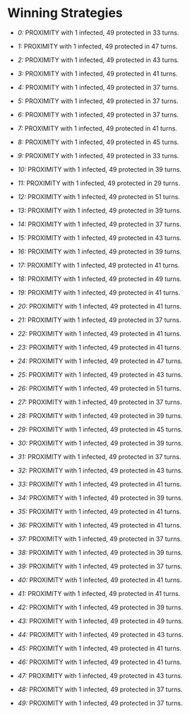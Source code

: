 # Winning Strategies

* _0:_ PROXIMITY with 1 infected, 49 protected in 33 turns.


* _1:_ PROXIMITY with 1 infected, 49 protected in 47 turns.


* _2:_ PROXIMITY with 1 infected, 49 protected in 43 turns.


* _3:_ PROXIMITY with 1 infected, 49 protected in 41 turns.


* _4:_ PROXIMITY with 1 infected, 49 protected in 37 turns.


* _5:_ PROXIMITY with 1 infected, 49 protected in 37 turns.


* _6:_ PROXIMITY with 1 infected, 49 protected in 37 turns.


* _7:_ PROXIMITY with 1 infected, 49 protected in 41 turns.


* _8:_ PROXIMITY with 1 infected, 49 protected in 45 turns.


* _9:_ PROXIMITY with 1 infected, 49 protected in 33 turns.


* _10:_ PROXIMITY with 1 infected, 49 protected in 39 turns.


* _11:_ PROXIMITY with 1 infected, 49 protected in 29 turns.


* _12:_ PROXIMITY with 1 infected, 49 protected in 51 turns.


* _13:_ PROXIMITY with 1 infected, 49 protected in 39 turns.


* _14:_ PROXIMITY with 1 infected, 49 protected in 37 turns.


* _15:_ PROXIMITY with 1 infected, 49 protected in 43 turns.


* _16:_ PROXIMITY with 1 infected, 49 protected in 39 turns.


* _17:_ PROXIMITY with 1 infected, 49 protected in 41 turns.


* _18:_ PROXIMITY with 1 infected, 49 protected in 49 turns.


* _19:_ PROXIMITY with 1 infected, 49 protected in 41 turns.


* _20:_ PROXIMITY with 1 infected, 49 protected in 41 turns.


* _21:_ PROXIMITY with 1 infected, 49 protected in 37 turns.


* _22:_ PROXIMITY with 1 infected, 49 protected in 41 turns.


* _23:_ PROXIMITY with 1 infected, 49 protected in 41 turns.


* _24:_ PROXIMITY with 1 infected, 49 protected in 47 turns.


* _25:_ PROXIMITY with 1 infected, 49 protected in 43 turns.


* _26:_ PROXIMITY with 1 infected, 49 protected in 51 turns.


* _27:_ PROXIMITY with 1 infected, 49 protected in 37 turns.


* _28:_ PROXIMITY with 1 infected, 49 protected in 39 turns.


* _29:_ PROXIMITY with 1 infected, 49 protected in 45 turns.


* _30:_ PROXIMITY with 1 infected, 49 protected in 39 turns.


* _31:_ PROXIMITY with 1 infected, 49 protected in 37 turns.


* _32:_ PROXIMITY with 1 infected, 49 protected in 43 turns.


* _33:_ PROXIMITY with 1 infected, 49 protected in 41 turns.


* _34:_ PROXIMITY with 1 infected, 49 protected in 39 turns.


* _35:_ PROXIMITY with 1 infected, 49 protected in 41 turns.


* _36:_ PROXIMITY with 1 infected, 49 protected in 41 turns.


* _37:_ PROXIMITY with 1 infected, 49 protected in 37 turns.


* _38:_ PROXIMITY with 1 infected, 49 protected in 39 turns.


* _39:_ PROXIMITY with 1 infected, 49 protected in 37 turns.


* _40:_ PROXIMITY with 1 infected, 49 protected in 41 turns.


* _41:_ PROXIMITY with 1 infected, 49 protected in 41 turns.


* _42:_ PROXIMITY with 1 infected, 49 protected in 39 turns.


* _43:_ PROXIMITY with 1 infected, 49 protected in 49 turns.


* _44:_ PROXIMITY with 1 infected, 49 protected in 43 turns.


* _45:_ PROXIMITY with 1 infected, 49 protected in 41 turns.


* _46:_ PROXIMITY with 1 infected, 49 protected in 41 turns.


* _47:_ PROXIMITY with 1 infected, 49 protected in 43 turns.


* _48:_ PROXIMITY with 1 infected, 49 protected in 37 turns.


* _49:_ PROXIMITY with 1 infected, 49 protected in 37 turns.


